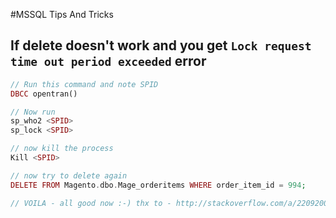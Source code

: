 #MSSQL Tips And Tricks

## If delete doesn't work and you get `Lock request time out period exceeded` error
```php
// Run this command and note SPID
DBCC opentran()

// Now run
sp_who2 <SPID>
sp_lock <SPID>

// now kill the process
Kill <SPID>

// now try to delete again
DELETE FROM Magento.dbo.Mage_orderitems WHERE order_item_id = 994;

// VOILA - all good now :-) thx to - http://stackoverflow.com/a/22092004/534525
```
